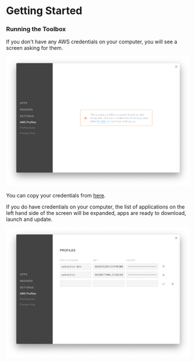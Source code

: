 # Getting Started


### Running the Toolbox

If you don't have any AWS credentials on your computer, you will see a screen
asking for them.

<img src="https://raw.githubusercontent.com/optoolco/docs/master/guides/getting-started/images/toolbox-a.png"/>

You can copy your credentials from [here][0].

If you do have credentials on your computer, the list of applications on the left
hand side of the screen will be expanded, apps are ready to download, launch and update.

<img src="https://raw.githubusercontent.com/optoolco/docs/master/guides/getting-started/images/toolbox-b.png"/>

[0]:https://console.aws.amazon.com/iam/home?region=us-east-1#/security_credentials

